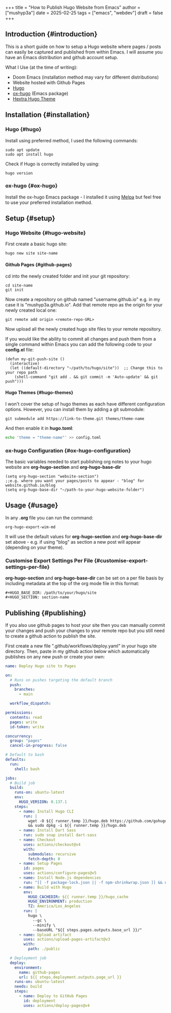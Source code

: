 +++
title = "How to Publish Hugo Website from Emacs"
author = ["mushyp3a"]
date = 2025-02-25
tags = ["emacs", "webdev"]
draft = false
+++

## Introduction {#introduction}

This is a short guide on how to setup a Hugo website where pages / posts can easily be captured and published from within Emacs. I will assume you have an Emacs distribution and github account setup.

What I Use (at the time of writing):

-   Doom Emacs (installation method may vary for different distributions)
-   Website hosted with Github Pages
-   [Hugo](https://gohugo.io/)
-   [ox-hugo](https://ox-hugo.scripter.co/) (Emacs package)
-   [Hextra Hugo Theme](https://themes.gohugo.io/themes/hextra/)


## Installation {#installation}


### Hugo {#hugo}

Install using preferred method, I used the following commands:

```nil
sudo apt update
sudo apt install hugo
```

Check if Hugo is correctly installed by using:

```nil
hugo version
```


### ox-hugo {#ox-hugo}

Install the ox-hugo Emacs package - I installed it using [Melpa](https://melpa.org/#/getting-started) but feel free to use your preferred installation method.


## Setup {#setup}


### Hugo Website {#hugo-website}

First create a basic hugo site:

```nil
hugo new site site-name
```


#### Github Pages {#github-pages}

cd into the newly created folder and init your git repository:

```nil
cd site-name
git init
```

Now create a repository on github named "username.github.io" e.g. in my case it is "mushyp3a.github.io". Add that remote repo as the origin for your newly created local one:

```nil
git remote add origin <remote-repo-URL>
```

Now upload all the newly created hugo site files to your remote repository.

If you would like the ability to commit all changes and push them from a single command within Emacs you can add the following code to your **config.el** file:

```elisp
(defun my-git-push-site ()
  (interactive)
  (let ((default-directory "~/path/to/hugo/site"))  ;; Change this to your repo path
    (shell-command "git add . && git commit -m 'Auto-update' && git push")))
```


#### Hugo Themes {#hugo-themes}

I won't cover the setup of hugo themes as each have different configuration options. However, you can install them by adding a git submodule:

```nil
git submodule add https://link-to-theme.git themes/theme-name
```

And then enable it in **hugo.toml**:

```bash
echo 'theme = "theme-name"' >> config.toml
```


### ox-hugo Configuration {#ox-hugo-configuration}

The basic variables needed to start publishing org notes to your hugo website are **org-hugo-section** and **org-hugo-base-dir**

```elisp
(setq org-hugo-section "website-section")
;;e.g. where you want your pages/posts to appear - "blog" for website.github.io/blog
(setq org-hugo-base-dir "~/path-to-your-hugo-website-folder")
```


## Usage {#usage}

In any **.org** file you can run the command:

```nil
org-hugo-export-wim-md
```

It will use the default values for **org-hugo-section** and **org-hugo-base-dir** set above - e.g. if using "blog" as section a new post will appear (depending on your theme).


### Customise Export Settings Per File {#customise-export-settings-per-file}

**org-hugo-section** and **org-hugo-base-dir** can be set on a per file basis by including metadata at the top of the org mode file in this format:

```nil
#+HUGO_BASE_DIR: /path/to/your/hugo/site
#+HUGO_SECTION: section-name
```


## Publishing {#publishing}

If you also use github pages to host your site then you can manually commit your changes and push your changes to your remote repo but you still need to create a github action to publish the site.

First create a new file ".github/workflows/deploy.yaml" in your hugo site directory. Then, paste in my github action below which automatically publishes on any new push or create your own:

```yaml
name: Deploy Hugo site to Pages

on:
  # Runs on pushes targeting the default branch
  push:
    branches:
      - main

  workflow_dispatch:

permissions:
  contents: read
  pages: write
  id-token: write

concurrency:
  group: "pages"
  cancel-in-progress: false

# Default to bash
defaults:
  run:
    shell: bash

jobs:
  # Build job
  build:
    runs-on: ubuntu-latest
    env:
      HUGO_VERSION: 0.137.1
    steps:
      - name: Install Hugo CLI
        run: |
          wget -O ${{ runner.temp }}/hugo.deb https://github.com/gohugoio/hugo/releases/download/v${HUGO_VERSION}/hugo_extended_${HUGO_VERSION}_linux-amd64.deb \
          && sudo dpkg -i ${{ runner.temp }}/hugo.deb
      - name: Install Dart Sass
        run: sudo snap install dart-sass
      - name: Checkout
        uses: actions/checkout@v4
        with:
          submodules: recursive
          fetch-depth: 0
      - name: Setup Pages
        id: pages
        uses: actions/configure-pages@v5
      - name: Install Node.js dependencies
        run: "[[ -f package-lock.json || -f npm-shrinkwrap.json ]] && npm ci || true"
      - name: Build with Hugo
        env:
          HUGO_CACHEDIR: ${{ runner.temp }}/hugo_cache
          HUGO_ENVIRONMENT: production
          TZ: America/Los_Angeles
        run: |
          hugo \
            --gc \
            --minify \
            --baseURL "${{ steps.pages.outputs.base_url }}/"
      - name: Upload artifact
        uses: actions/upload-pages-artifact@v3
        with:
          path: ./public

  # Deployment job
  deploy:
    environment:
      name: github-pages
      url: ${{ steps.deployment.outputs.page_url }}
    runs-on: ubuntu-latest
    needs: build
    steps:
      - name: Deploy to GitHub Pages
        id: deployment
        uses: actions/deploy-pages@v4
```
